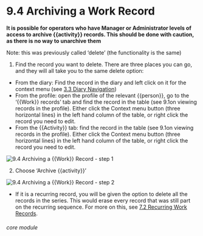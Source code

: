 # 9.4 Archiving a Work Record

**It is possible for operators who have Manager or Administrator levels of access to archive {{activity}} records. This should be done with caution, as there is no way to unarchive them**

Note: this was previously called ‘delete’ (the functionality is the same)

1. Find the record you want to delete. There are three places you can go, and they will all take you to the same delete option:
- From the diary: Find the record in the diary and left click on it for the context menu (see [3.3 Diary Navigation](/help/index/p/3.3))
- From the profile: open the profile of the relevant {{person}}, go to the ‘{{Work}} records’ tab and find the record in the table (see 9.1on viewing records in the profile). Either click the Context menu button (three horizontal lines) in the left hand column of the table, or right click the record you need to edit.
- From the {{Activity}} tab: find the record in the table (see 9.1on viewing records in the profile). Either click the Context menu button (three horizontal lines) in the left hand column of the table, or right click the record you need to edit.

![9.4 Archiving a {{Work}} Record - step 1](9.4_Archiving_a_Work_Record_im_1.png)

2. Choose ‘Archive {{activity}}’

![9.4 Archiving a {{Work}} Record - step 2](9.4_Archiving_a_Work_Record_im_2.png)

- If it is a recurring record, you will be given the option to delete all the records in the series. This would erase every record that was still part on the recurring sequence. For more on this, see [7.2 Recurring Work Records](/help/index/p/7.2).


###### core module

